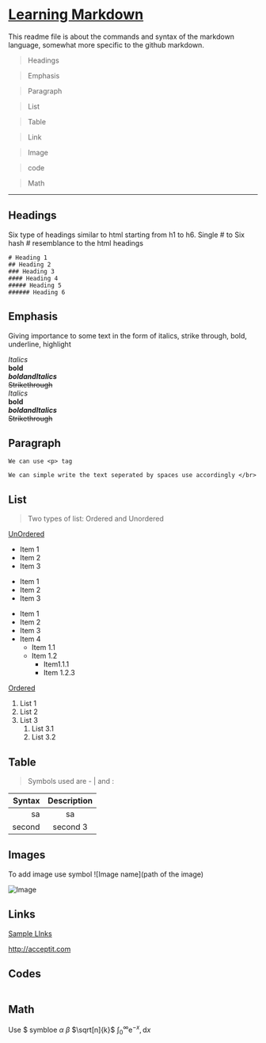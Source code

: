 # <u>Learning Markdown</u>

This readme file is about the commands and syntax of the markdown language, somewhat more specific to the github markdown. 
</br>

> Headings 

> Emphasis 

> Paragraph

> List

> Table

> Link

> Image

> code 

> Math
---

## Headings

Six type of headings similar to html starting from h1 to h6. Single # to Six hash # resemblance to the html headings

```
# Heading 1 
## Heading 2
### Heading 3
#### Heading 4
##### Heading 5
###### Heading 6
```

## Emphasis 

Giving importance to some text in the form of italics, strike through, bold, underline, highlight

*Italics*</br>
**bold**</br>
***boldandItalics***</br>
~~Strikethrough~~</br>
_Italics_</br>
__bold__</br>
___boldandItalics___</br>
~~Strikethrough~~</br>

## Paragraph

```
We can use <p> tag

We can simple write the text seperated by spaces use accordingly </br>

```

## List

> Two types of list: Ordered and Unordered 

<u>UnOrdered</u>

* Item 1
* Item 2
* Item 3

- Item 1
- Item 2
- Item 3

+ Item 1
+ Item 2
+ Item 3
+ Item 4
  + Item 1.1
  + Item 1.2
    + Item1.1.1
    + Item 1.2.3


<u>Ordered</u>

1. List 1
2. List 2
3. List 3
   1. List 3.1
   2. List 3.2


## Table

> Symbols used are - | and :


|Syntax|Description|
| -: | :----: |
|sa|sa|
|second |second 3|

## Images

To add image use symbol ![Image name](path of the image)

![Image]('./sample.jpg')

## Links

[Sample LInks]('../sample.jpg')

http://acceptit.com

## Codes 

```python


```

## Math

Use $ symbloe 
$\alpha$
$\beta$
$\sqrt[n]{k}$
$\int_0^\infty \mathrm{e}^{-x},\mathrm{d}x$




  